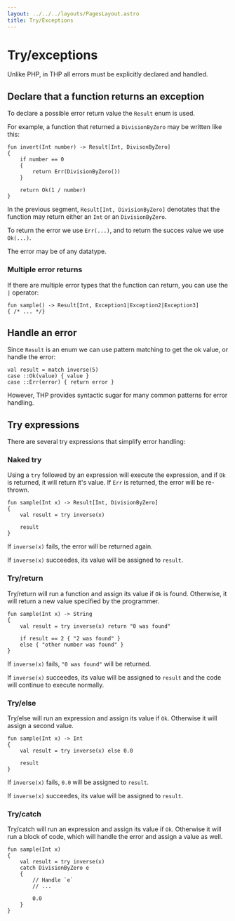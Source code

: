 ```yaml
---
layout: ../../../layouts/PagesLayout.astro
title: Try/Exceptions
---
```


# Try/exceptions

Unlike PHP, in THP all errors must be explicitly declared
and handled.

## Declare that a function returns an exception

To declare a possible error return value the `Result` enum
is used.

For example, a function that returned a `DivisionByZero`
may be written like this:

```thp
fun invert(Int number) -> Result[Int, DivisonByZero]
{
    if number == 0
    {
        return Err(DivisionByZero())
    }

    return Ok(1 / number)
}
```

In the previous segment, `Result[Int, DivisionByZero]` denotates
that the function may return either an `Int` or an `DivisionByZero`.

To return the error we use `Err(...)`, and to return the succes value
we use `Ok(...)`.

The error may be of any datatype.


### Multiple error returns

If there are multiple error types that the function can return,
you can use the `|` operator:

```thp
fun sample() -> Result[Int, Exception1|Exception2|Exception3]
{ /* ... */}
```



## Handle an error

Since `Result` is an enum we can use pattern matching to
get the ok value, or handle the error:

```thp
val result = match inverse(5)
case ::Ok(value) { value }
case ::Err(error) { return error }
```

However, THP provides syntactic sugar for many common
patterns for error handling.

## Try expressions

There are several try expressions that simplify error handling:

### Naked try

Using a `try` followed by an expression will execute the
expression, and if `Ok` is returned, it will return it's value.
If `Err` is returned, the error will be re-thrown.

```thp
fun sample(Int x) -> Result[Int, DivisionByZero]
{
    val result = try inverse(x)

    result
}
```

If `inverse(x)` fails, the error will be returned again.

If `inverse(x)` succeedes, its value will be assigned to `result`.


### Try/return

Try/return will run a function and assign its value if `Ok` is found.
Otherwise, it will return a new value specified by the programmer.

```thp
fun sample(Int x) -> String
{
    val result = try inverse(x) return "0 was found"

    if result == 2 { "2 was found" }
    else { "other number was found" }
}
```

If `inverse(x)` fails, `"0 was found"` will be returned.

If `inverse(x)` succeedes, its value will be assigned to `result`
and the code will continue to execute normally.


### Try/else

Try/else will run an expression and assign its value if `Ok`.
Otherwise it will assign a second value.

```thp
fun sample(Int x) -> Int
{
    val result = try inverse(x) else 0.0

    result
}
```

If `inverse(x)` fails, `0.0` will be assigned to `result`.

If `inverse(x)` succeedes, its value will be assigned to `result`.


### Try/catch

Try/catch will run an expression and assign its value if `Ok`.
Otherwise it will run a block of code, which will handle
the error and assign a value as well.

```thp
fun sample(Int x)
{
    val result = try inverse(x)
    catch DivisionByZero e
    {
        // Handle `e`
        // ...

        0.0
    }
}
```


